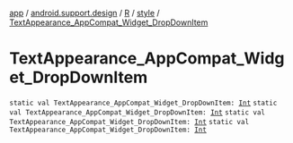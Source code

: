 [app](../../../index.md) / [android.support.design](../../index.md) / [R](../index.md) / [style](index.md) / [TextAppearance_AppCompat_Widget_DropDownItem](.)

# TextAppearance_AppCompat_Widget_DropDownItem

`static val TextAppearance_AppCompat_Widget_DropDownItem: `[`Int`](https://kotlinlang.org/api/latest/jvm/stdlib/kotlin/-int/index.html)
`static val TextAppearance_AppCompat_Widget_DropDownItem: `[`Int`](https://kotlinlang.org/api/latest/jvm/stdlib/kotlin/-int/index.html)
`static val TextAppearance_AppCompat_Widget_DropDownItem: `[`Int`](https://kotlinlang.org/api/latest/jvm/stdlib/kotlin/-int/index.html)
`static val TextAppearance_AppCompat_Widget_DropDownItem: `[`Int`](https://kotlinlang.org/api/latest/jvm/stdlib/kotlin/-int/index.html)